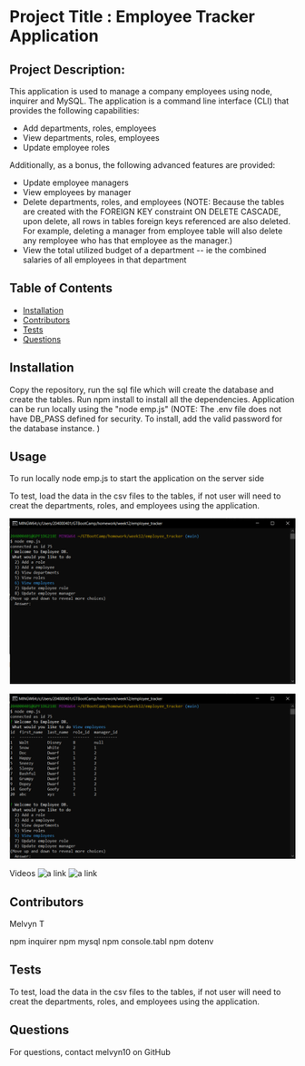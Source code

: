 
# Project Title : Employee Tracker Application

## Project Description:
This application is used to manage a company employees using node, inquirer and MySQL. The application is a command line interface (CLI) that provides the following capabilities:
* Add departments, roles, employees
* View departments, roles, employees
* Update employee roles

Additionally, as a bonus, the following advanced features are provided:
* Update employee managers
* View employees by manager
* Delete departments, roles, and employees
  (NOTE:  Because the tables are created with the FOREIGN KEY constraint ON DELETE CASCADE, upon delete, all rows in tables foreign keys referenced are also deleted.  For example, deleting a manager from employee table will also delete any remployee who has that employee as the manager.)
* View the total utilized budget of a department -- ie the combined salaries of all employees in that department



## Table of Contents
* [Installation](#installation)
* [Contributors](#contributors)
* [Tests](#tests)
* [Questions](#questions)

## Installation
Copy the repository, run the sql file which will create the database and create the tables. Run npm install to install all the dependencies. Application can be run locally using the "node emp.js" 
(NOTE: The .env file does not have DB_PASS defined for security. To install, add the valid password for the database instance. )

## Usage

To run locally
node emp.js to start the application on the server side

To test, load the data in the csv files to the tables, if not user will need to creat the departments, roles, and employees using the application.



![Alt Text](https://github.com/melvyn10/employee_tracker/blob/main/images/image1.png)

![Alt Text](https://github.com/melvyn10/employee_tracker/blob/main/images/image2.png)

Videos
![a link](https://github.com/melvyn10/employee_tracker/blob/main/images/EmployeeTracker20201213-part1)
![a link](https://github.com/melvyn10/employee_tracker/blob/main/images/EmployeeTracker20201213-part2)

## Contributors
Melvyn T

npm inquirer
npm mysql
npm console.tabl
npm dotenv

## Tests
To test, load the data in the csv files to the tables, if not user will need to creat the departments, roles, and employees using the application.

## Questions
For questions, contact melvyn10 on GitHub 
 


